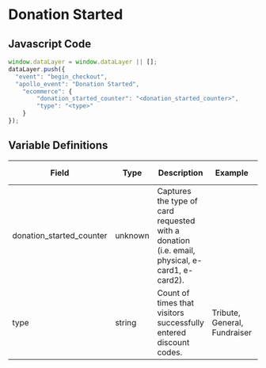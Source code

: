 # Donation Started

### 

## Javascript Code
```js
window.dataLayer = window.dataLayer || [];
dataLayer.push({
  "event": "begin_checkout",
  "apollo_event": "Donation Started",
    "ecommerce": {
        "donation_started_counter": "<donation_started_counter>",
        "type": "<type>"
    }
});
```

## Variable Definitions

|Field|Type|Description|Example|Pattern|Min Length|Max Length|Minimum|Maximum|Multiple Of|
| --- | --- | --- | --- | --- | --- | --- | --- | --- | --- |
|donation_started_counter|unknown|Captures the type of card requested with a donation \(i.e. email, physical, e-card1, e-card2\).||||||||
|type|string|Count of times that visitors successfully entered discount codes.|Tribute, General, Fundraiser|||||||




